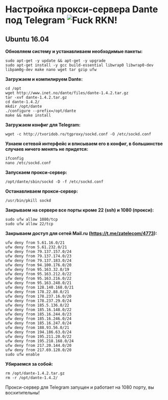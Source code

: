 # Настройка прокси-сервера Dante под Telegram ![Fuck RKN!](https://img.shields.io/badge/Fuck-RKN-brightgreen.svg)

## Ubuntu 16.04

**Обновляем систему и устанавливаем необходимые пакеты:**

	sudo apt-get -y update && apt-get -y upgrade
	sudo apt-get install -y gcc build-essential libwrap0 libwrap0-dev libpam0g-dev make nano wget tar gzip ufw

**Загружаем и компилируем Dante:**

	cd /opt
	wget http://www.inet.no/dante/files/dante-1.4.2.tar.gz
	tar -xvf dante-1.4.2.tar.gz
	cd dante-1.4.2/
	mkdir /opt/dante
	./configure --prefix=/opt/dante
	make && make install
	
**Загружаем конфиг для Telegram:**

	wget -c http://tvoridob.ro/tgproxy/sockd.conf -O /etc/sockd.conf

**Узнаем сетевой интерфейс и вписываем его в конфиг, в большинстве случаев ничего менять не придется:**

	ifconfig
	nano /etc/sockd.conf

**Запускаем прокси-сервер:**

	/opt/dante/sbin/sockd -D -f /etc/sockd.conf

**Останавливаем прокси-сервер:**

	/usr/bin/pkill sockd
	
**Закрываем на сервере все порты кроме 22 (ssh) и 1080 (прокси):**

	sudo ufw allow 1080/tcp
	sudo ufw allow 22/tcp

**Закрываем доступ для сетей Mail.ru (https://t.me/zatelecom/4773):**

	ufw deny from 5.61.16.0/21
	ufw deny from 5.61.232.0/21
	ufw deny from 79.137.157.0/24
	ufw deny from 79.137.174.0/23
	ufw deny from 79.137.183.0/24
	ufw deny from 94.100.176.0/20
	ufw deny from 95.163.32.0/19
	ufw deny from 95.163.212.0/22
	ufw deny from 95.163.216.0/22
	ufw deny from 95.163.248.0/21
	ufw deny from 128.140.168.0/21
	ufw deny from 178.22.88.0/21
	ufw deny from 178.237.16.0/20
	ufw deny from 178.237.29.0/24
	ufw deny from 185.5.136.0/22
	ufw deny from 185.16.148.0/22
	ufw deny from 185.16.244.0/23
	ufw deny from 185.16.246.0/24
	ufw deny from 185.16.247.0/24
	ufw deny from 188.93.56.0/21
	ufw deny from 194.186.63.0/24
	ufw deny from 195.211.20.0/22
	ufw deny from 195.218.168.0/24
	ufw deny from 217.20.144.0/20
	ufw deny from 217.69.128.0/20
	sudo ufw enable
	
**Убираемся за собой:**

	rm /opt/dante-1.4.2.tar.gz
	rm -r /opt/dante-1.4.2/

Прокси-сервер для Telegram запущен и работает на 1080 порту, вы восхитительны!
